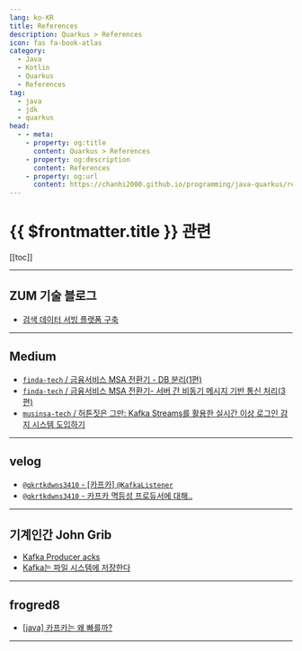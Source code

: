 ```yaml
---
lang: ko-KR
title: References
description: Quarkus > References
icon: fas fa-book-atlas
category: 
  - Java
  - Kotlin
  - Quarkus
  - References
tag: 
  - java
  - jdk
  - quarkus
head:
  - - meta:
    - property: og:title
      content: Quarkus > References
    - property: og:description
      content: References
    - property: og:url
      content: https://chanhi2000.github.io/programming/java-quarkus/references.html
---
```


# {{ $frontmatter.title }} 관련

[[toc]]

---

## ZUM 기술 블로그

- [검색 데이터 서빙 플랫폼 구축](https://zuminternet.github.io/SearchPilotProject) <!-- TODO: 작성 (https://chanhi2000.github.io/bookshelf/zuminternet.github.io/search-pilot-project.md) -->

---

## <VPIcon icon="fa-brands fa-medium"/>Medium

- [`finda-tech` / 금융서비스 MSA 전환기 - DB 분리(1편)](https://medium.com/finda-tech/%EA%B8%88%EC%9C%B5%EC%84%9C%EB%B9%84%EC%8A%A4-msa-%EC%A0%84%ED%99%98%EA%B8%B0-db-%EB%B6%80-1%ED%8E%B8-63d09e7ebe0e)
- [`finda-tech` / 금융서비스 MSA 전환기- 서버 간 비동기 메시지 기반 통신 처리(3편)](https://medium.com/finda-tech/%EA%B8%88%EC%9C%B5%EC%84%9C%EB%B9%84%EC%8A%A4-msa-%EC%A0%84%ED%99%98%EA%B8%B0-%EC%84%9C%EB%B2%84-%EA%B0%84-%EB%B9%84%EB%8F%99%EA%B8%B0-%EB%A9%94%EC%8B%9C%EC%A7%80-%EA%B8%B0%EB%B0%98-%ED%86%B5%EC%8B%A0-%EC%B2%98%EB%A6%AC-3%ED%8E%B8-c0785860a3d5)
- [`musinsa-tech` / 허튼짓은 그만: Kafka Streams를 활용한 실시간 이상 로그인 감지 시스템 도입하기](https://medium.com/musinsa-tech/%ED%97%88%ED%8A%BC%EC%A7%93%EC%9D%80-%EA%B7%B8%EB%A7%8C-kafka-streams%EB%A5%BC-%ED%99%9C%EC%9A%A9%ED%95%9C-%EC%8B%A4%EC%8B%9C%EA%B0%84-%EC%9D%B4%EC%83%81-%EB%A1%9C%EA%B7%B8%EC%9D%B8-%EA%B0%90%EC%A7%80-%EC%8B%9C%EC%8A%A4%ED%85%9C-%EB%8F%84%EC%9E%85%ED%95%98%EA%B8%B0-d05768b78c86)

---

## <VPIcon icon="iconfont icon-velog"/>velog

- [`@qkrtkdwns3410` - [카프카] `@KafkaListener`](https://velog.io/@qkrtkdwns3410/%EC%B9%B4%ED%94%84%EC%B9%B4-KafkaListener)
- [`@qkrtkdwns3410` - 카프카 멱등성 프로듀서에 대해..](https://velog.io/@qkrtkdwns3410/%EC%B9%B4%ED%94%84%EC%B9%B4-%EB%A9%B1%EB%93%B1%EC%84%B1-%ED%94%84%EB%A1%9C%EB%93%80%EC%84%9C%EC%97%90-%EB%8C%80%ED%95%B4)

---

## 기계인간 John Grib

- [Kafka Producer acks](https://johngrib.github.io/wiki/kafka/producer-acks/)
- [Kafka는 파일 시스템에 저장한다](https://johngrib.github.io/wiki/kafka/writes-to-disk/)

---

## frogred8

- [[java] 카프카는 왜 빠를까?](https://frogred8.github.io/docs/034_why_is_kafka_fast/)

---

<TagLinks />